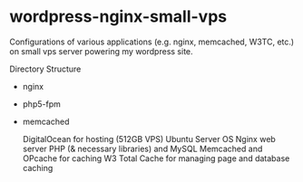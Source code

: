 wordpress-nginx-small-vps
=========================

 Configurations of various applications (e.g. nginx, memcached, W3TC, etc.) on small vps server powering my wordpress site.
 
  Directory Structure
- nginx 
- php5-fpm
- memcached

    DigitalOcean for hosting (512GB VPS)
    Ubuntu Server OS
    Nginx web server
    PHP (& necessary libraries) and MySQL
    Memcached and OPcache for caching
    W3 Total Cache for managing page and database caching
